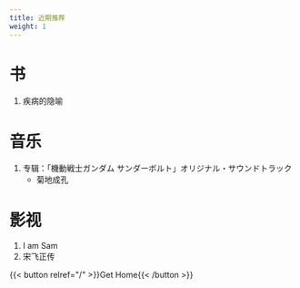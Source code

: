 ```yaml
---
title: 近期推荐
weight: 1
---
```


# 书
1. 疾病的隐喻

# 音乐
1. 专辑：「機動戦士ガンダム サンダーボルト」オリジナル・サウンドトラック
	- 菊地成孔

# 影视
1. I am Sam
2. 宋飞正传

{{< button relref="/" >}}Get Home{{< /button >}}